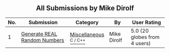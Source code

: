 ﻿<div align="center">

## All Submissions by Mike Dirolf

</div>

No.  | Submission | Category | By   | User Rating
---- | ---------- | -------- | ---- | -----------
1 | [Generate REAL Random Numbers<br />](https://github.com/Planet-Source-Code/mike-dirolf-generate-real-random-numbers__3-3278) | [Miscellaneous<br /><sup>C / C++</sup>](../ByCategory/miscellaneous__3-1.md) | Mike Dirolf | 5.0 (20 globes from 4 users)
